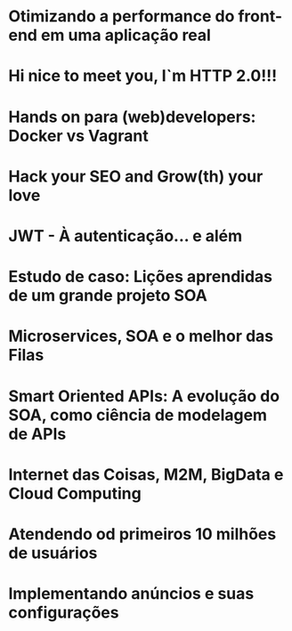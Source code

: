 # Otimizando a performance do front-end em uma aplicação real

# Hi nice to meet you, I`m HTTP 2.0!!!

# Hands on para (web)developers: Docker vs Vagrant

# Hack your SEO and Grow(th) your love

# JWT - À autenticação... e além

# Estudo de caso: Lições aprendidas de um grande projeto SOA

# Microservices, SOA e o melhor das Filas

# Smart Oriented APIs: A evolução do SOA, como ciência de modelagem de APIs

# Internet das Coisas, M2M, BigData e Cloud Computing

# Atendendo od primeiros 10 milhões de usuários

# Implementando anúncios e suas configurações
